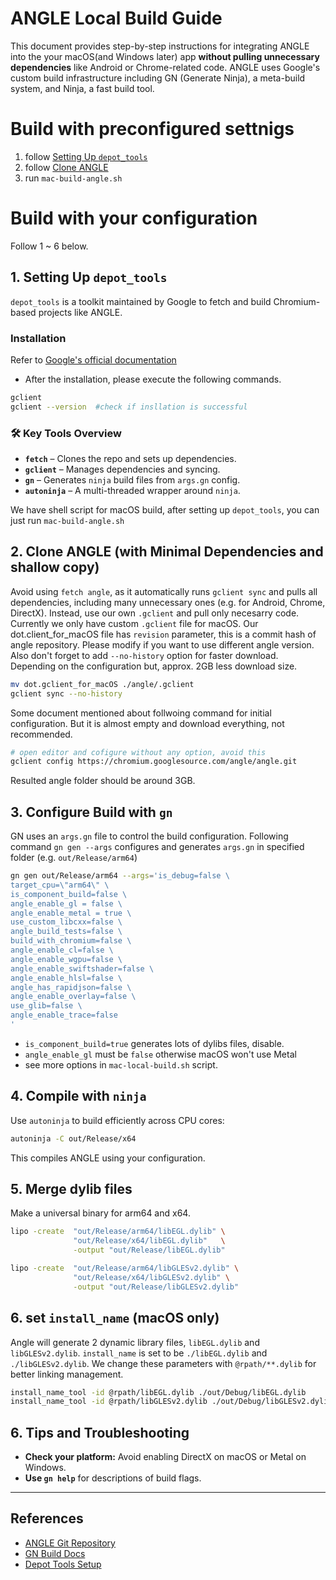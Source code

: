# ANGLE Local Build Guide

This document provides step-by-step instructions for integrating ANGLE into the your macOS(and Windows later) app **without pulling unnecessary dependencies** like Android or Chrome-related code. ANGLE uses Google's custom build infrastructure including GN (Generate Ninja), a meta-build system, and Ninja, a fast build tool.

# Build with preconfigured settnigs
1. follow [Setting Up `depot_tools`](#1-setting-up-depot_tools)
2. follow [Clone ANGLE](#2-clone-angle-with-minimal-dependencies-and-shallow-copy)
3. run `mac-build-angle.sh`

# Build with your configuration 
Follow 1 ~ 6 below.

## 1. Setting Up `depot_tools`

`depot_tools` is a toolkit maintained by Google to fetch and build Chromium-based projects like ANGLE. 

### Installation
Refer to [Google's official documentation](https://commondatastorage.googleapis.com/chrome-infra-docs/flat/depot_tools/docs/html/depot_tools_tutorial.html#_setting_up)

- After the installation, please execute the following commands.

```bash
gclient
gclient --version  #check if insllation is successful
```

### 🛠 Key Tools Overview

- **`fetch`** – Clones the repo and sets up dependencies.
- **`gclient`** – Manages dependencies and syncing.
- **`gn`** – Generates `ninja` build files from `args.gn` config.
- **`autoninja`** – A multi-threaded wrapper around `ninja`.


We have shell script for macOS build, after setting up `depot_tools`, you can just run `mac-build-angle.sh`


## 2. Clone ANGLE (with Minimal Dependencies and shallow copy)

Avoid using `fetch angle`, as it automatically runs `gclient sync` and pulls all dependencies, including many unnecessary ones (e.g. for Android, Chrome, DirectX). Instead, use our own `.gclient` and pull only necesarry code. Currently we only have custom `.gclient` file for macOS. Our dot.client_for_macOS file has `revision` parameter, this is a commit hash of angle repository. Please modify if you want to use different angle version. Also don't forget to add `--no-history` option for faster download. Depending on the configuration but, approx. 2GB less download size.

```bash
mv dot.gclient_for_macOS ./angle/.gclient
gclient sync --no-history
```

Some document mentioned about follwoing command for initial configuration. But it is almost empty and download everything, not recommended.

```bash
# open editor and cofigure without any option, avoid this
gclient config https://chromium.googlesource.com/angle/angle.git
```

Resulted angle folder should be around 3GB.

## 3. Configure Build with `gn`

GN uses an `args.gn` file to control the build configuration. 
Following command `gn gen --args` configures and generates `args.gn` in specified folder (e.g. `out/Release/arm64`)

```bash
gn gen out/Release/arm64 --args='is_debug=false \
target_cpu=\"arm64\" \
is_component_build=false \
angle_enable_gl = false \
angle_enable_metal = true \
use_custom_libcxx=false \
angle_build_tests=false \
build_with_chromium=false \
angle_enable_cl=false \
angle_enable_wgpu=false \
angle_enable_swiftshader=false \
angle_enable_hlsl=false \
angle_has_rapidjson=false \
angle_enable_overlay=false \
use_glib=false \
angle_enable_trace=false
'
```

- `is_component_build=true` generates lots of dylibs files, disable.
- `angle_enable_gl` must be `false` otherwise macOS won't use Metal
- see more options in `mac-local-build.sh` script.

## 4. Compile with `ninja`

Use `autoninja` to build efficiently across CPU cores:

```bash
autoninja -C out/Release/x64
```

This compiles ANGLE using your configuration.

## 5. Merge dylib files

Make a universal binary for arm64 and x64.

```bash
lipo -create  "out/Release/arm64/libEGL.dylib" \
              "out/Release/x64/libEGL.dylib"   \
              -output "out/Release/libEGL.dylib"

lipo -create  "out/Release/arm64/libGLESv2.dylib" \
              "out/Release/x64/libGLESv2.dylib" \
              -output "out/Release/libGLESv2.dylib"
```

## 6. set `install_name` (macOS only)

Angle will generate 2 dynamic library files, `libEGL.dylib` and `libGLESv2.dylib`. `install_name` is set to be `./libEGL.dylib` and `./libGLESv2.dylib`. 
We change these parameters with `@rpath/**.dylib` for better linking management.

```bash
install_name_tool -id @rpath/libEGL.dylib ./out/Debug/libEGL.dylib
install_name_tool -id @rpath/libGLESv2.dylib ./out/Debug/libGLESv2.dylib

```

## 6. Tips and Troubleshooting

- **Check your platform:** Avoid enabling DirectX on macOS or Metal on Windows.
- **Use `gn help`** for descriptions of build flags.

---

## References

- [ANGLE Git Repository](https://chromium.googlesource.com/angle/angle)
- [GN Build Docs](https://gn.googlesource.com/gn/)
- [Depot Tools Setup](https://commondatastorage.googleapis.com/chrome-infra-docs/flat/depot_tools/docs/html/depot_tools.html)
